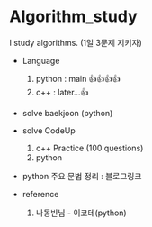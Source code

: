 # Algorithm_study
I study algorithms.
(1일 3문제 지키자)
- Language
  1. python : main 👍👍👍👍
  2. c++ : later...👍
- solve baekjoon (python)
- solve CodeUp
  1. c++ Practice (100 questions)
  2. python
- python 주요 문법 정리 : 블로그링크


- reference
  1. 나동빈님 - 이코테(python)
